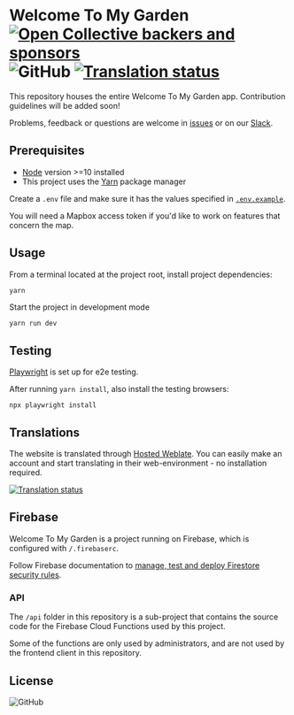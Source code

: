 # Welcome To My Garden [![Open Collective backers and sponsors](https://img.shields.io/opencollective/all/welcometomygarden?label=Support%20through%20Open%20Collective&logo=open-collective)](https://opencollective.com/welcometomygarden) ![GitHub](https://img.shields.io/github/license/welcometomygarden/welcometomygarden?label=License) [![Translation status](https://hosted.weblate.org/widgets/wtmg/-/svg-badge.svg)](https://hosted.weblate.org/engage/wtmg/)

This repository houses the entire Welcome To My Garden app. Contribution guidelines will be added soon!

Problems, feedback or questions are welcome in [issues](https://github.com/WelcometoMyGarden/welcometomygarden/issues) or on our [Slack](https://join.slack.com/t/welcometomygarden/shared_invite/zt-f31i37dj-_zFgnfe40B6EexJuB2f_~w).

## Prerequisites

- [Node](https://nodejs.org/en/download/) version >=10 installed
- This project uses the [Yarn](https://yarnpkg.com/getting-started/install) package manager

Create a `.env` file and make sure it has the values specified in [`.env.example`](https://github.com/WelcometoMyGarden/welcometomygarden/blob/master/.env.example).

You will need a Mapbox access token if you'd like to work on features that concern the map.

## Usage

From a terminal located at the project root, install project dependencies:

```bash
yarn
```

Start the project in development mode

```
yarn run dev
```

## Testing

[Playwright](https://playwright.dev/) is set up for e2e testing.

After running `yarn install`, also install the testing browsers:

```
npx playwright install
```

## Translations

The website is translated through [Hosted Weblate](https://hosted.weblate.org/projects/wtmg/).
You can easily make an account and start translating in their web-environment - no installation required.

[![Translation status](https://hosted.weblate.org/widgets/wtmg/-/multi-auto.svg)](https://hosted.weblate.org/engage/wtmg/)

## Firebase

Welcome To My Garden is a project running on Firebase, which is configured with `/.firebaserc`.

Follow Firebase documentation to [manage, test and deploy Firestore security rules](https://firebase.google.com/docs/rules/manage-deploy]).

### API

The `/api` folder in this repository is a sub-project that contains the source code for the Firebase Cloud Functions used by this project.

Some of the functions are only used by administrators, and are not used by the frontend client in this repository.

## License

![GitHub](https://img.shields.io/github/license/welcometomygarden/welcometomygarden?label=License)
